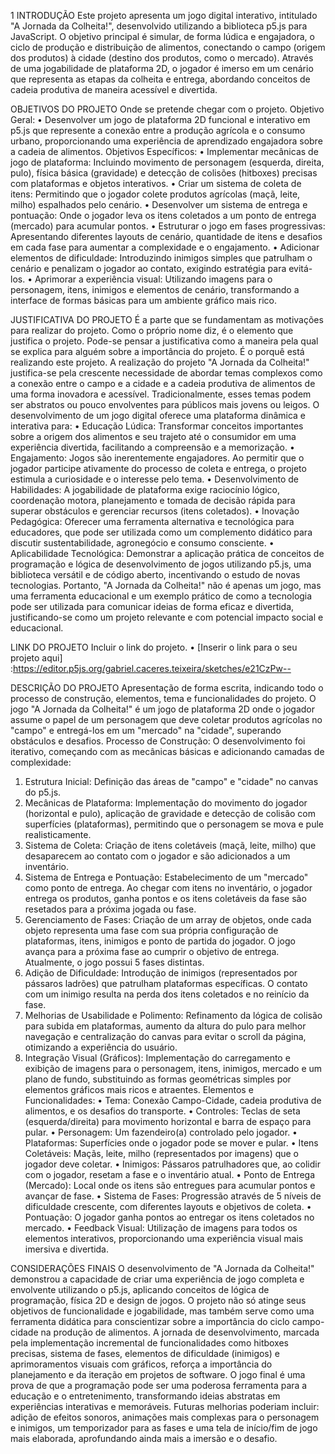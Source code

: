 1	INTRODUÇÃO
Este projeto apresenta um jogo digital interativo, intitulado "A Jornada da Colheita!", desenvolvido utilizando a biblioteca p5.js para JavaScript. O objetivo principal é simular, de forma lúdica e engajadora, o ciclo de produção e distribuição de alimentos, conectando o campo (origem dos produtos) à cidade (destino dos produtos, como o mercado). Através de uma jogabilidade de plataforma 2D, o jogador é imerso em um cenário que representa as etapas da colheita e entrega, abordando conceitos de cadeia produtiva de maneira acessível e divertida.

OBJETIVOS DO PROJETO
Onde se pretende chegar com o projeto.
Objetivo Geral:
•	Desenvolver um jogo de plataforma 2D funcional e interativo em p5.js que represente a conexão entre a produção agrícola e o consumo urbano, proporcionando uma experiência de aprendizado engajadora sobre a cadeia de alimentos.
Objetivos Específicos:
•	Implementar mecânicas de jogo de plataforma: Incluindo movimento de personagem (esquerda, direita, pulo), física básica (gravidade) e detecção de colisões (hitboxes) precisas com plataformas e objetos interativos.
•	Criar um sistema de coleta de itens: Permitindo que o jogador colete produtos agrícolas (maçã, leite, milho) espalhados pelo cenário.
•	Desenvolver um sistema de entrega e pontuação: Onde o jogador leva os itens coletados a um ponto de entrega (mercado) para acumular pontos.
•	Estruturar o jogo em fases progressivas: Apresentando diferentes layouts de cenário, quantidade de itens e desafios em cada fase para aumentar a complexidade e o engajamento.
•	Adicionar elementos de dificuldade: Introduzindo inimigos simples que patrulham o cenário e penalizam o jogador ao contato, exigindo estratégia para evitá-los.
•	Aprimorar a experiência visual: Utilizando imagens para o personagem, itens, inimigos e elementos de cenário, transformando a interface de formas básicas para um ambiente gráfico mais rico.

JUSTIFICATIVA DO PROJETO
É a parte que se fundamentam as motivações para realizar do projeto. Como o próprio nome diz, é o elemento que justifica o projeto. Pode-se pensar a justificativa como a maneira pela qual se explica para alguém sobre a importância do projeto. É o porquê está realizando este projeto.
A realização do projeto "A Jornada da Colheita!" justifica-se pela crescente necessidade de abordar temas complexos como a conexão entre o campo e a cidade e a cadeia produtiva de alimentos de uma forma inovadora e acessível. Tradicionalmente, esses temas podem ser abstratos ou pouco envolventes para públicos mais jovens ou leigos.
O desenvolvimento de um jogo digital oferece uma plataforma dinâmica e interativa para:
•	Educação Lúdica: Transformar conceitos importantes sobre a origem dos alimentos e seu trajeto até o consumidor em uma experiência divertida, facilitando a compreensão e a memorização.
•	Engajamento: Jogos são inerentemente engajadores. Ao permitir que o jogador participe ativamente do processo de coleta e entrega, o projeto estimula a curiosidade e o interesse pelo tema.
•	Desenvolvimento de Habilidades: A jogabilidade de plataforma exige raciocínio lógico, coordenação motora, planejamento e tomada de decisão rápida para superar obstáculos e gerenciar recursos (itens coletados).
•	Inovação Pedagógica: Oferecer uma ferramenta alternativa e tecnológica para educadores, que pode ser utilizada como um complemento didático para discutir sustentabilidade, agronegócio e consumo consciente.
•	Aplicabilidade Tecnológica: Demonstrar a aplicação prática de conceitos de programação e lógica de desenvolvimento de jogos utilizando p5.js, uma biblioteca versátil e de código aberto, incentivando o estudo de novas tecnologias.
Portanto, "A Jornada da Colheita!" não é apenas um jogo, mas uma ferramenta educacional e um exemplo prático de como a tecnologia pode ser utilizada para comunicar ideias de forma eficaz e divertida, justificando-se como um projeto relevante e com potencial impacto social e educacional.

LINK DO PROJETO
Incluir o link do projeto.
•	[Inserir o link para o seu projeto aqui] :https://editor.p5js.org/gabriel.caceres.teixeira/sketches/e21CzPw--

DESCRIÇÃO DO PROJETO
Apresentação de forma escrita, indicando todo o processo de construção, elementos, tema e funcionalidades do projeto.
O jogo "A Jornada da Colheita!" é um jogo de plataforma 2D onde o jogador assume o papel de um personagem que deve coletar produtos agrícolas no "campo" e entregá-los em um "mercado" na "cidade", superando obstáculos e desafios.
Processo de Construção: O desenvolvimento foi iterativo, começando com as mecânicas básicas e adicionando camadas de complexidade:
1.	Estrutura Inicial: Definição das áreas de "campo" e "cidade" no canvas do p5.js.
2.	Mecânicas de Plataforma: Implementação do movimento do jogador (horizontal e pulo), aplicação de gravidade e detecção de colisão com superfícies (plataformas), permitindo que o personagem se mova e pule realisticamente.
3.	Sistema de Coleta: Criação de itens coletáveis (maçã, leite, milho) que desaparecem ao contato com o jogador e são adicionados a um inventário.
4.	Sistema de Entrega e Pontuação: Estabelecimento de um "mercado" como ponto de entrega. Ao chegar com itens no inventário, o jogador entrega os produtos, ganha pontos e os itens coletáveis da fase são resetados para a próxima jogada ou fase.
5.	Gerenciamento de Fases: Criação de um array de objetos, onde cada objeto representa uma fase com sua própria configuração de plataformas, itens, inimigos e ponto de partida do jogador. O jogo avança para a próxima fase ao cumprir o objetivo de entrega. Atualmente, o jogo possui 5 fases distintas.
6.	Adição de Dificuldade: Introdução de inimigos (representados por pássaros ladrões) que patrulham plataformas específicas. O contato com um inimigo resulta na perda dos itens coletados e no reinício da fase.
7.	Melhorias de Usabilidade e Polimento: Refinamento da lógica de colisão para subida em plataformas, aumento da altura do pulo para melhor navegação e centralização do canvas para evitar o scroll da página, otimizando a experiência do usuário.
8.	Integração Visual (Gráficos): Implementação do carregamento e exibição de imagens para o personagem, itens, inimigos, mercado e um plano de fundo, substituindo as formas geométricas simples por elementos gráficos mais ricos e atraentes.
Elementos e Funcionalidades:
•	Tema: Conexão Campo-Cidade, cadeia produtiva de alimentos, e os desafios do transporte.
•	Controles: Teclas de seta (esquerda/direita) para movimento horizontal e barra de espaço para pular.
•	Personagem: Um fazendeiro(a) controlado pelo jogador.
•	Plataformas: Superfícies onde o jogador pode se mover e pular.
•	Itens Coletáveis: Maçãs, leite, milho (representados por imagens) que o jogador deve coletar.
•	Inimigos: Pássaros patrulhadores que, ao colidir com o jogador, resetam a fase e o inventário atual.
•	Ponto de Entrega (Mercado): Local onde os itens são entregues para acumular pontos e avançar de fase.
•	Sistema de Fases: Progressão através de 5 níveis de dificuldade crescente, com diferentes layouts e objetivos de coleta.
•	Pontuação: O jogador ganha pontos ao entregar os itens coletados no mercado.
•	Feedback Visual: Utilização de imagens para todos os elementos interativos, proporcionando uma experiência visual mais imersiva e divertida.

CONSIDERAÇÕES FINAIS
O desenvolvimento de "A Jornada da Colheita!" demonstrou a capacidade de criar uma experiência de jogo completa e envolvente utilizando o p5.js, aplicando conceitos de lógica de programação, física 2D e design de jogos. O projeto não só atinge seus objetivos de funcionalidade e jogabilidade, mas também serve como uma ferramenta didática para conscientizar sobre a importância do ciclo campo-cidade na produção de alimentos.
A jornada de desenvolvimento, marcada pela implementação incremental de funcionalidades como hitboxes precisas, sistema de fases, elementos de dificuldade (inimigos) e aprimoramentos visuais com gráficos, reforça a importância do planejamento e da iteração em projetos de software. O jogo final é uma prova de que a programação pode ser uma poderosa ferramenta para a educação e o entretenimento, transformando ideias abstratas em experiências interativas e memoráveis.
Futuras melhorias poderiam incluir: adição de efeitos sonoros, animações mais complexas para o personagem e inimigos, um temporizador para as fases e uma tela de início/fim de jogo mais elaborada, aprofundando ainda mais a imersão e o desafio.
